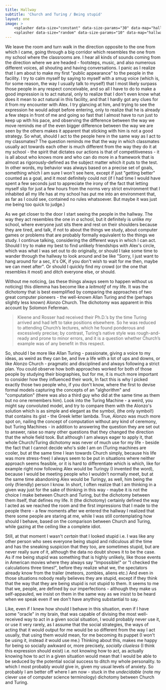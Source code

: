 ```yaml
---
title: Hallway
subtitle: 'Church and Turing / Being stupid'
layout: one
image: >
    <splasher data-size="constant" data-size-params="30" data-map="hallway" data-params="200"></splasher>
    <splasher data-size="random" data-size-params="10" data-map="hallway" data-params="200"></splasher>
---
```



We leave the room and turn walk in the direction opposite to the one from which I came, going through a big corridor which resembles the one from my school where the classrooms are. I hear all kinds of sounds coming from the direction where we are headed - footsteps, music, and also numerous different voices, all shouting and having conversations. I panic as I realize that I am about to make my first "public appearance" to the people in the facility. I try to calm myself by saying to myself with a smug voice (which is, for some reason, the way I usually talk to myself) that I most likely surpass those people in any respect conceivable, and so all I have to do to make a good impression is to act natural, only to realize that I don't even know what does it mean to act natural in this facility, and that I hardly got any clues for it from my encounter with Alex. I try glancing at him, and trying to see the expression he would adopt before entering, only to realize that he is already a few steps in front of me and going so fast that I almost have to run just to keep up with his pace, and observing the difference between the way we move reminds me of the even bigger difference between the way we are seen by the others makes it apparent that sticking with him is not a good strategy. So what, should I act to the people here in the same way as I act to my classmates? The question reminds me that the way in which classmates usually act towards each other is much different from the way they do it at my school - the spirit that dictates our actions is that of competitiveness - it is all about who knows more and who can do more in a framework that is almost as rigorously-defined as the subject matter which it puts to the test. In other words, my behavior was always based on a precise set of goals, something which I am sure I won't see here, except if just "getting better" counted as a goal, and it most definitely could not (if I had time I would have spent a few seconds just to appreciate the irony of the fact that letting myself slip for just a few hours from the norms very strict environment that I inhabited all my life has at my school has put me into an environment that, as far as I could see, contained no rules whatsoever. But maybe it was just me being too quick to judge.)

As we get closer to the door I start seeing the people in the hallway. The way they act resembles the one in *a* school, but it definitely is unlike *my* school, where everyone just sits there and rest on their shoulders because they are tired, and talk, if not to about the things we study, about computer games or problems that are probably formally equivalent to the things we study. I continue talking, considering the different ways in which I can act. Should I  try to make my best to find unlikely friendships with Alex's circle, which was what I was set out to do originally, or should I take some time to wander through the hallway to look around and be like "Sorry, I just want to hang around for a sec, it's OK, if you don't wish to wait for me then, maybe we can meet after". Or should I quickly find my crowd (or the one that resembles it most) and ditch everyone else, or should. 

Without me noticing, (as these things always seem to happen without us noticing) this dilemma has become like a *leitmotif* of my life. It was the dichotomy that is best exemplified by comparing the approaches of two great computer pioneers - the well-known Allan Turing and the (perhaps slightly less known) Alonzo Church.
The dichotomy was apparent in this account by Solomon Feferman. 

> Kleene and Rosser had received their Ph.D.’s by the time Turing arrived and had left to take positions elsewhere. So he was reduced to attending Church’s lectures, which he found ponderous and excessively precise; by contrast, Turing’s native style was rough-and-ready and prone to minor errors, and it is a question whether Church’s example was of any benefit in this respect. 

So, should I be more like Allan Turing - passionate, giving a voice to my ideas, as weird as they can be, and live a life with a lot of ups and downs, or like Alonzo Church - pragmatic and disciplined and always following a strict plan. You could observe how both approaches worked for both of those people by studying their biographies, but for me, it is much more important to consider how they influenced their work, In fact this is why I picked exactly those two people who, if you don't know, where the first to devise formal models capturing the concepts of an "alghorithm" and "computation" (there was also a third guy who did at the same time as them but no one remembers him). Look into the Turing Machine - a weird, you might say convoluted model, and try to compare them with the Alonzo's solution which is as simple and elegant as the symbol, (the only symbol!) that contains its gist - the Greek letter lambda. True, Alonzo was much more spot on, nailing the concept of computation without any kind of ceremony, but Turing Machines - in addition to answering the question they are set out to answer, raise so many other questions that they changed the direction that the whole field took. But although I am always eager to apply it, that whole Church/Turing dichotomy was never of much use for my life - beside the fact that I cannot decide who's side I am on (Turing machines are cooler, but at the same time I lean towards Church simply, because his life was more stress-free) I always seem to be put in situations where neither approach seems feasible, or it is hard to differentiate which is which, like for example right now following Alex would be Turingy (I invented the word), because I would be meeting people who I wouldn't normally meet, but at the same time abandoning Alex would be Turingy, as well, him being the only (friendly) person I know. In short, I often realize that I am thinking in a given way just for the sake of thinking in this way - maybe it is not the choice I make between Church and Turing, but the dichotomy between them itself, that defines my life. It (the dichotomy) certainly defined the way I acted as we reached the room and the first impressions that I made to the people there - a few moments after we entered the hallway I realized that there some people are staring at me, while I was still contemplating how should I behave, based on the comparison between Church and Turing, while gazing at the ceiling like a complete idiot. 

Still, at that moment I wasn't *certain* that I looked stupid i.e. I was like any other person who sees everyone being stupid and ridiculous all the time and has the sneaking suspicion that they too, are sometimes stupid, but are never really sure of it, although the data no doubt shows it to be the case. As if me being stupid was something that is highly unlikely, like those events in American movies where they always say "Impossible!" or "I checked the calculations three times!", before they realize what we, the spectators already know from the trailer (meteors, zombies, aliens etc.) And even in those situations nobody really believes they are stupid, except if they think that the way that they are being stupid is not stupid to them. It seems to me that we, people, are defined by our imperfections - although they make us self-appauled, we insist on them in the same way as we insist to be heard when we speak even if we don't have anything substantial to say. 

Like, even if I knew how should I behave in this situation, even if I have some "oracle" in my brain, that was capable of divising the most well-received way to act in a given social situation, I would probably never use it, or use it very rarely, as I assume that the social strategies, the ways of acting that it would output for me would be so different from the way I act usually, that using them would mean, for me becoming its puppet (I won't be using it, instead *it* would use me.) Thinking about this, makes me happy for being so socially awkward or, more precisely, *socially clueless* (I think this expression should exist) i.e. not knowing how to act, as actually knowing how to act in a given situation would mean that I would be able to be seduced by the potential social success to ditch my whole personality. to which I most probably *would* give in, given my usual levels of anxiety. So probably I am better off where I am now - stuck in the *undecidable* (note my clever use of computer science terminology) dichotomy between Church and Turing.
